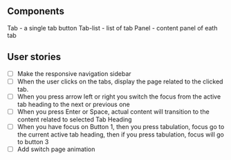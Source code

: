 ## Components

Tab - a single tab button
Tab-list - list of tab
Panel - content panel of eath tab

## User stories

- [ ] Make the responsive navigation sidebar
- [ ] When the user clicks on the tabs, display the page related to the clicked tab.
- [ ] When you press arrow left or right you switch the focus from the active tab heading to the next or previous one
- [ ] When you press Enter or Space, actual content will transition to the content related to selected Tab Heading
- [ ] When you have focus on Button 1, then you press tabulation, focus go to the current active tab heading, then if you press tabulation, focus will go to button 3
- [ ] Add switch page animation